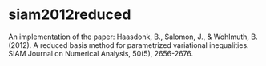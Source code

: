 # siam2012reduced
An implementation of the paper: Haasdonk, B., Salomon, J., &amp; Wohlmuth, B. (2012). A reduced basis method for parametrized variational inequalities. SIAM Journal on Numerical Analysis, 50(5), 2656-2676.
